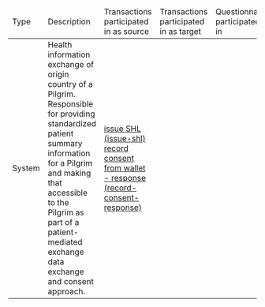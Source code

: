 <table>
  <thead>
    <td>Type</td>
    <td>Description</td>
    <td>Transactions participated in as source</td>
    <td>Transactions participated in as target</td>
    <td>Questionnaire participated in</td>
  </thead>
  <tbody>
    <tr>
      <td>System</td>
      <td>Health information exchange of origin country of a Pilgrim.  Responsible for providing standardized patient summary information for a Pilgrim and making that accessible to the Pilgrim as part of a patient-mediated exchange data exchange and consent approach.</td>
      <td><a href="transaction-issue-shl.html">issue SHL (issue-shl)</a>
      <a href="transaction-record-consent-response.html">record consent from wallet - response (record-consent-response)</a>
      </td>
      <td></td>
    </tr>
  </tbody>
</table>

